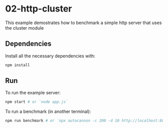 # 02-http-cluster

This example demostrates how to benchmark a simple http server that uses the cluster module

## Dependencies

Install all the necessary dependencies with:

```bash
npm install
```

## Run

To run the example server:

```bash
npm start # or `node app.js`
```

To run a benchmark (in another terminal):

```bash
npm run benchmark # or `npx autocannon -c 200 -d 10 http://localhost:8080`
```
